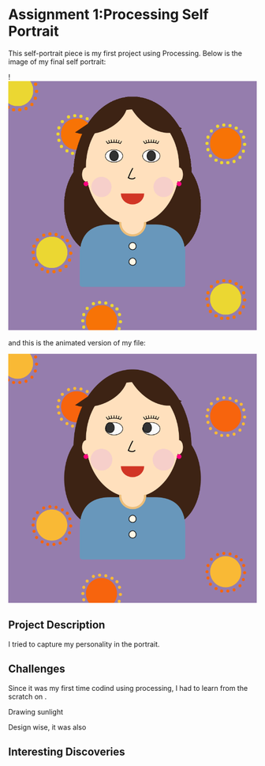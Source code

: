 # Assignment 1:Processing Self Portrait 

This self-portrait piece is my first project using Processing. Below is the image of my final self portrait:

!![](images/Soojinportrait.png)

and this is the animated version of my file:

![alt-text](images/soojinportrait.gif)

## Project Description

I tried to capture my personality in the portrait. 

## Challenges 

Since it was my first time codind using processing, I had to learn from the scratch on . 

Drawing sunlight 

Design wise, it was also 

## Interesting Discoveries 
